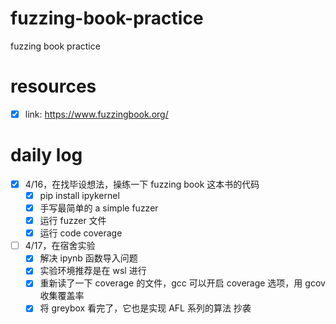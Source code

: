 # fuzzing-book-practice
fuzzing book practice
# resources
- [x] link: https://www.fuzzingbook.org/
# daily log
- [x] 4/16，在找毕设想法，操练一下 fuzzing book 这本书的代码
    - [x] pip install ipykernel
    - [x] 手写最简单的 a simple fuzzer
    - [x] 运行 fuzzer 文件
    - [x] 运行 code coverage
- [ ] 4/17，在宿舍实验
    - [x] 解决 ipynb 函数导入问题
    - [x] 实验环境推荐是在 wsl 进行
    - [x] 重新读了一下 coverage 的文件，gcc 可以开启 coverage 选项，用 gcov 收集覆盖率
    - [x] 将 greybox 看完了，它也是实现 AFL 系列的算法 抄袭
